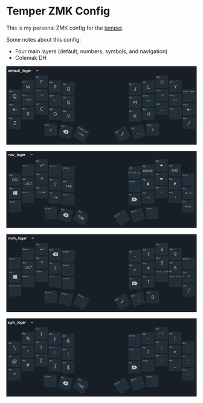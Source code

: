 # Temper ZMK Config

This is my personal ZMK config for the [temper](https://github.com/raeedcho/temper).

Some notes about this config:
- Four main layers (default, numbers, symbols, and navigation)
- Colemak DH

![Temper Keymap](keymap_img/default_layer.png)

![Temper Keymap](keymap_img/nav_layer.png)

![Temper Keymap](keymap_img/num_layer.png)

![Temper Keymap](keymap_img/sym_layer.png)
